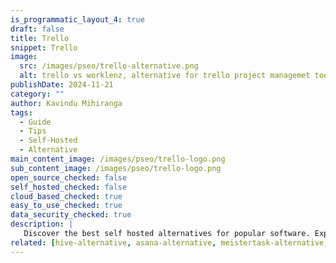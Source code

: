 ```yaml
---
is_programmatic_layout_4: true
draft: false
title: Trello
snippet: Trello
image:
  src: /images/pseo/trello-alternative.png
  alt: trello vs worklenz, alternative for trello project managemet tool, task management, resource management, productivity, self-hosted
publishDate: 2024-11-21
category: ""
author: Kavindu Mihiranga
tags:
  - Guide
  - Tips
  - Self-Hosted
  - Alternative
main_content_image: /images/pseo/trello-logo.png
sub_content_image: /images/pseo/trello-logo.png
open_source_checked: false
self_hosted_checked: false
cloud_based_checked: true
easy_to_use_checked: true
data_security_checked: true
description: |
   Discover the best self hosted alternatives for popular software. Explore our comprehensive guides and find the perfect solution for your needs today.
related: [hive-alternative, asana-alternative, meistertask-alternative, infinity-alternative]
---
```

